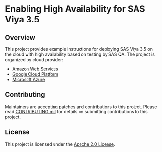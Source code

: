 # Enabling High Availability for SAS Viya 3.5

## Overview
This project provides example instructions for deploying SAS Viya 3.5 on the cloud with high availability based on testing by SAS QA.
The project is organized by cloud provider:

- [Amazon Web Services](https://github.com/sassoftware/sas-viya-3.5-ha-deployment/tree/main/sas-viya-3.5-ha-deployment-on-aws)
- [Google Cloud Platform](https://github.com/sassoftware/sas-viya-3.5-ha-deployment/tree/main/sas-viya-3.5-ha-deployment-on-gcp)
- [Microsoft Azure](https://github.com/sassoftware/sas-viya-3.5-ha-deployment/tree/main/sas-viya-3.5-ha-deployment-on-microsoft-azure)

## Contributing
Maintainers are accepting patches and contributions to this project.
Please read [CONTRIBUTING.md](CONTRIBUTING.md) for details on submitting contributions to this project.

## License
This project is licensed under the [Apache 2.0 License](LICENSE).
